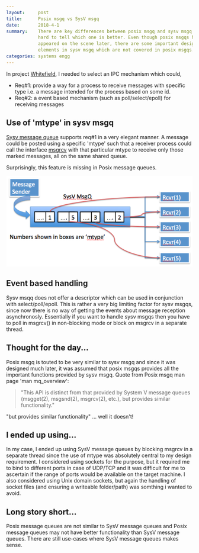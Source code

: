 ```yaml
---
layout:     post
title:      Posix msgq vs SysV msgq
date:       2018-4-1
summary:    There are key differences between posix msgq and sysv msgq and its
            hard to tell which one is better. Even though posix msgqs have
            appeared on the scene later, there are some important design
            elements in sysv msgq which are not covered in posix msgqs.
categories: systems engg
---
```


In project [Whitefield](https://github.com/whitefield-framework/whitefield), I
needed to select an IPC mechanism which could,
* Req#1: provide a way for a process to receive messages with specific type
  i.e. a message intended for the process based on some id.
* Req#2: a event based mechanism (such as poll/select/epoll) for receiving
  messages

## Use of 'mtype' in sysv msgq
[Sysv message queue](https://linux.die.net/man/7/svipc) supports req#1 in a very
elegant manner. A message could be posted using a specific 'mtype' such that a
receiver process could call the interface
[msgrcv](https://linux.die.net/man/2/msgrcv) with that particular mtype to
receive only those marked messages, all on the same shared queue.

Surprisingly, this feature is missing in Posix message queues.

![Alt text](/images/sysv_msgq.png "SysV Message Queue")

## Event based handling
Sysv msqq does not offer a descriptor which can be used in conjunction with
select/poll/epoll. This is rather a very big limiting factor for sysv msgqs,
since now there is no way of getting the events about message reception
asynchronosly. Essentially if you want to handle sysv msgqs then you have to
poll in msgrcv() in non-blocking mode or block on msgrcv in a separate thread.

## Thought for the day...
Posix msgq is touted to be very similar to sysv msgq and since it was designed
much later, it was assumed that posix msgqs provides all the important
functions provided by sysv msgq. Quote from Posix msgq man page 'man
mq_overview':
> "This API is distinct from that provided by System V message queues (msgget(2),
> msgsnd(2), msgrcv(2), etc.), but provides similar functionality."

"but provides similar functionality" ... well it doesn't!

## I ended up using...
In my case, I ended up using SysV message queues by blocking msgrcv in a
separate thread since the use of mtype was absolutely central to my design
requirement. I considered using sockets for the purpose, but it required me to
bind to different ports in case of UDP/TCP and it was difficult for me to
ascertain if the range of ports would be available on the target machine. I
also considered using Unix domain sockets, but again the handling of socket
files (and ensuring a writeable folder/path) was somthing i wanted to avoid.

## Long story short...
Posix message queues are not similar to SysV message queues and Posix message
queues may not have better functionality than SysV message queues. There are
still use-cases where SysV message queues makes sense.
